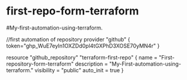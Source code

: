 # first-repo-form-terraform
#My-first-automation-using-terraform.

//first automation of repository
provider "github" {
        token="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"
}

resource "github_repository" "terraform-first-repo" {
 name   = "First-repository-form-terraform"
 description    = "My-First-automation-using-terraform."
 visibility = "public"
 auto_init = true
}

